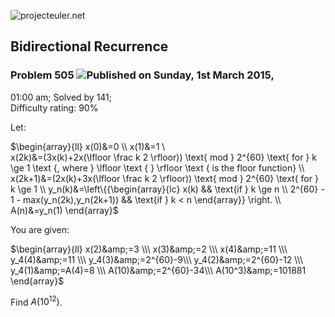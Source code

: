 ![projecteuler.net](images/print_page_logo.png)

## Bidirectional Recurrence

### Problem 505 ![](images/icon_info.png)Published on Sunday, 1st March 2015,
01:00 am; Solved by 141;  
Difficulty rating: 90%

Let:

$\begin{array}{ll} x(0)&amp;=0 \\\ x(1)&amp;=1 \\\
x(2k)&amp;=(3x(k)+2x(\lfloor \frac k 2 \rfloor)) \text{ mod } 2^{60} \text{
for } k \ge 1 \text {, where } \lfloor \text { } \rfloor \text { is the floor
function} \\\ x(2k+1)&amp;=(2x(k)+3x(\lfloor \frac k 2 \rfloor)) \text{ mod }
2^{60} \text{ for } k \ge 1 \\\ y_n(k)&amp;=\left\\{{\begin{array}{lc} x(k)
&amp;&amp; \text{if } k \ge n \\\ 2^{60} - 1 - max(y_n(2k),y_n(2k+1))
&amp;&amp; \text{if } k &lt; n \end{array}} \right. \\\ A(n)&amp;=y_n(1)
\end{array}$

You are given:

$\begin{array}{ll} x(2)&amp;=3 \\\ x(3)&amp;=2 \\\ x(4)&amp;=11 \\\
y_4(4)&amp;=11 \\\ y_4(3)&amp;=2^{60}-9\\\ y_4(2)&amp;=2^{60}-12 \\\
y_4(1)&amp;=A(4)=8 \\\ A(10)&amp;=2^{60}-34\\\ A(10^3)&amp;=101881
\end{array}$

Find $A(10^{12})$.

  
  


